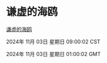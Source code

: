 # 谦虚的海鸥
[谦虚的海鸥](http://219.139.197.74:56308/qxdho/course/base/hotlink/index.php)

2024年 11月 03日 星期日 09:00:02 CST

2024年 11月 03日 星期日 01:00:02 GMT
